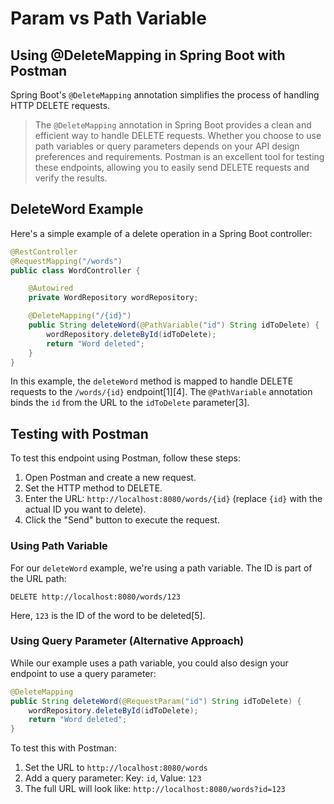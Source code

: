 # Param vs Path Variable

## Using @DeleteMapping in Spring Boot with Postman

Spring Boot's `@DeleteMapping` annotation simplifies the process of handling HTTP DELETE requests.

> The `@DeleteMapping` annotation in Spring Boot provides a clean and efficient way to handle DELETE requests. Whether you choose to use path variables or query parameters depends on your API design preferences and requirements. Postman is an excellent tool for testing these endpoints, allowing you to easily send DELETE requests and verify the results.

## DeleteWord Example

Here's a simple example of a delete operation in a Spring Boot controller:

```java
@RestController
@RequestMapping("/words")
public class WordController {

    @Autowired
    private WordRepository wordRepository;

    @DeleteMapping("/{id}")
    public String deleteWord(@PathVariable("id") String idToDelete) {
        wordRepository.deleteById(idToDelete);
        return "Word deleted";
    }
}
```

In this example, the `deleteWord` method is mapped to handle DELETE requests to the `/words/{id}` endpoint[1][4]. The `@PathVariable` annotation binds the `id` from the URL to the `idToDelete` parameter[3].

## Testing with Postman

To test this endpoint using Postman, follow these steps:

1. Open Postman and create a new request.
2. Set the HTTP method to DELETE.
3. Enter the URL: `http://localhost:8080/words/{id}` (replace `{id}` with the actual ID you want to delete).
4. Click the "Send" button to execute the request.

### Using Path Variable

For our `deleteWord` example, we're using a path variable. The ID is part of the URL path:

```
DELETE http://localhost:8080/words/123
```

Here, `123` is the ID of the word to be deleted[5].

### Using Query Parameter (Alternative Approach)

While our example uses a path variable, you could also design your endpoint to use a query parameter:

```java
@DeleteMapping
public String deleteWord(@RequestParam("id") String idToDelete) {
    wordRepository.deleteById(idToDelete);
    return "Word deleted";
}
```

To test this with Postman:

1. Set the URL to `http://localhost:8080/words`
2. Add a query parameter: Key: `id`, Value: `123`
3. The full URL will look like: `http://localhost:8080/words?id=123`
